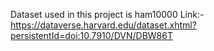Dataset used in this project is ham10000
Link:- https://dataverse.harvard.edu/dataset.xhtml?persistentId=doi:10.7910/DVN/DBW86T
